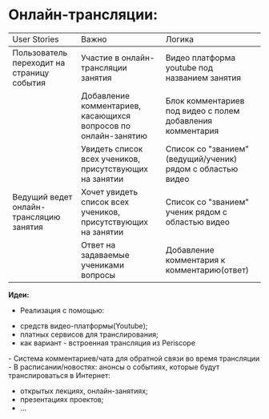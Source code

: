 # Онлайн-трансляции:
<table>
  <ttitle>
  <td>User Stories</td>
  <td>Важно</td>
  <td>Логика</td>
  </ttitle>
  <tbody>
  <tr>
  <td>Пользователь переходит на страницу события</td>
  <td>Участие в онлайн-трансляции занятия</td>
  <td>Видео платформа youtube под названием занятия</td>
  </tr>  
  <tr>
  <td></td>
  <td>Добавление комментариев, касающихся вопросов по онлайн-занятию</td>
  <td>Блок комментариев под видео с полем добавления комментария</td>
  </tr>
  <tr>
  <td></td>
  <td>Увидеть список всех учеников, присутствующих на занятии</td>
  <td>Список со "званием"(ведущий/ученик) рядом с областью видео </td>
  </tr>
    <tr>
    <td>Ведущий ведет онлайн-трансляцию занятия</td>
    <td> Хочет увидеть список всех учеников, присутствующих на занятии</td>
     <td>Список со "званием" ученик рядом с областью видео </td>
     </tr>
     <tr>
     <td></td>
     <td>Ответ на задаваемые учениками вопросы</td>
     <td>Добавление комментария к комментарию(ответ)</td>
     </tr>
</table>
<b>Идеи:</b>

- Реализация с помощью:
<ul>
  <li>средств видео-платформы(Youtube);</li>
  <li>платных сервисов для транслирования;</li>
  <li>как вариант - встроенная трансляция из Periscope</li>
</ul>
- Система комментариев/чата для обратной связи во время трансляции
- В расписании/новостях: анонсы о событиях, которые будут транслироваться в Интернет:
<ul>
  <li>открытых лекциях, онлайн-занятиях;</li>
  <li>презентациях проектов;</li>
  <li>...</li>
</ul>
